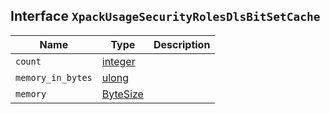 ## Interface `XpackUsageSecurityRolesDlsBitSetCache`

| Name | Type | Description |
| - | - | - |
| `count` | [integer](./integer.md) | &nbsp; |
| `memory_in_bytes` | [ulong](./ulong.md) | &nbsp; |
| `memory` | [ByteSize](./ByteSize.md) | &nbsp; |
